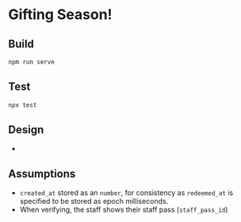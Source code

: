 # Gifting Season!

## Build

```bash
npm run serve
```

## Test

```bash
npx test
```

## Design

-

## Assumptions

- `created_at` stored as an `number`, for consistency as `redeemed_at` is specified to be stored as epoch milliseconds.
- When verifying, the staff shows their staff pass (`staff_pass_id`)
